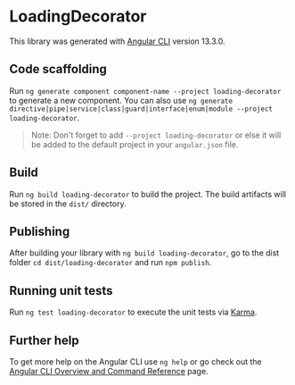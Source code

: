 # LoadingDecorator

This library was generated with [Angular CLI](https://github.com/angular/angular-cli) version 13.3.0.

## Code scaffolding

Run `ng generate component component-name --project loading-decorator` to generate a new component. You can also use `ng generate directive|pipe|service|class|guard|interface|enum|module --project loading-decorator`.
> Note: Don't forget to add `--project loading-decorator` or else it will be added to the default project in your `angular.json` file. 

## Build

Run `ng build loading-decorator` to build the project. The build artifacts will be stored in the `dist/` directory.

## Publishing

After building your library with `ng build loading-decorator`, go to the dist folder `cd dist/loading-decorator` and run `npm publish`.

## Running unit tests

Run `ng test loading-decorator` to execute the unit tests via [Karma](https://karma-runner.github.io).

## Further help

To get more help on the Angular CLI use `ng help` or go check out the [Angular CLI Overview and Command Reference](https://angular.io/cli) page.
